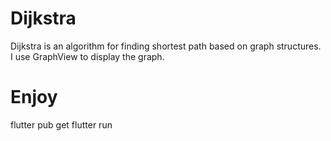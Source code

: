 # Dijkstra
Dijkstra is an algorithm for finding shortest path based on graph structures.
I use GraphView to display the graph.

# Enjoy
flutter pub get
flutter run
